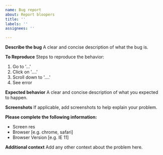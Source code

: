 ```yaml
---
name: Bug report
about: Report bloopers
title: ''
labels: ''
assignees: ''

---
```


**Describe the bug**
A clear and concise description of what the bug is.

**To Reproduce**
Steps to reproduce the behavior:
1. Go to '...'
2. Click on '....'
3. Scroll down to '....'
4. See error

**Expected behavior**
A clear and concise description of what you expected to happen.

**Screenshots**
If applicable, add screenshots to help explain your problem.

**Please complete the following information:**
 - Screen res
 - Browser [e.g. chrome, safari]
 -  Browser Version [e.g. IE 11]



**Additional context**
Add any other context about the problem here.
